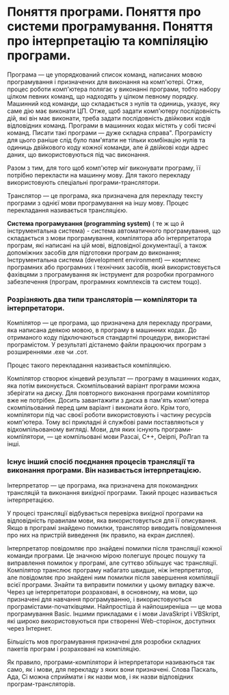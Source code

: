 # Поняття програми. Поняття про системи програмування. Поняття про інтерпретацію та компіляцію програми.
Програма — це упорядкований список команд, написаних мовою програмування і призначених для виконання на комп'ютері. Отже, процес роботи комп'ютера полягає у виконанні програми, тобто набору цілком певних команд, що надходять у цілком певному порядку. Машинний код команди, що складається з нулів та одиниць, указує, яку саме дію має виконати ЦП. Отже, щоб задати комп'ютеру послідовність дій, які він має виконати, треба задати послідовність двійкових кодів відповідних команд. Програми в машинних кодах містять у собі тисячі команд. Писати такі програми — дуже складна справа". Програмісту для цього раніше слід було пам'ятати не тільки комбінацію нулів та одиниць двійкового коду кожної команди, але й двійкові коди адрес даних, що використовуються під час виконання.

Разом з тим, для того щоб комп'ютер міг виконувати програму, її потрібно перекласти на машинну мову. Для такого перекладу використовують спеціальні програми-транслятори.

Транслятор — це програма, яка призначена для перекладу тексту програми з однієї мови програмування на іншу мову. Процес перекладання називається трансляцією.

**Система програмування (programming system)** ( те ж що й інструментальна система) - система автоматичного програмування, що складається з мови програмування, компілятора або інтерпретатора програм, які написані на цій мові, відповідної документації, а також допоміжних засобів для підготовки програм до виконання; Інструментальна система (development environment) — комплекс програмних або програмних і технічних засобів, який використовується фахівцями з програмування як інструмент для розробки програмного забезпечення (програм, програмних комплексів та систем тощо).

### Розрізняють два типи трансляторів — компілятори та інтерпретатори.

Компілятор — це програма, що призначена для перекладу програми, яка написана деякою мовою, в програму в машинних кодах. До отриманого коду підключаються стандартні процедури, використані програмістом. У результаті дістанемо файли працюючих програм з розширеннями .ехе чи .сот.

Процес такого перекладання називається компіляцією.

Компілятор створює кінцевий результат — програму в машинних кодах, яка потім виконується. Скомпільований варіант програми можна зберігати на диску. Для повторного виконання програми компілятор вже не потрібен. Досить завантажити з диска в пам'ять комп'ютера скомпільований перед цим варіант і виконати його. Крім того, компілятори під час своєї роботи використовують і частину ресурсів комп'ютера. Тому всі прикладні й службові рами поставляються у відкомпільованому вигляді. Мови, для яких існують програми-компїлятори, — це компільовані мови Разсаі, С++, Оеірпі, РоЛгап та інші.

### Існує інший спосіб поєднання процесів трансляції та виконання програми. Він називається інтерпретацією.

Інтерпретатор — це програма, яка призначена для покомандних трансляцій та виконання вихідної програми. Такий процес називається інтерпретацією.

У процесі трансляції відбувається перевірка вихідної програми на відповідність правилам мови, яка використовується для її описування. Якщо в програмі знайдено помилки, транслятор виводить повідомлення про них на пристрій виведення (як правило, на екран дисплея).

Інтерпретатор повідомляє про знайдені помилки після трансляції кожної команди програми. Це значною мірою полегшує процес пошуку та виправлення помилок у програмі, але суттєво збільшує час трансляції. Компілятор транслює програму набагато швидше, ніж інтерпретатор, але повідомляє про знайдені ним помилки після завершення компіляції всієї програми. Знайти та виправити помилки у цьому випадку важче. Через це інтерпретатори розраховані, в основному, на мови, що призначені для навчання програмуванню, і використовуються програмістами-початківцями. Найпростіша й найпоширеніша — це мова програмування Ваsіс. Іншими прикладами є і мови JavaSkript і VBSkript, які широко використовуються при створенні Web-сторінок, доступних через Інтернет.

Більшість мов програмування призначені для розробки складних пакетів програм і розраховані на компіляцію.

Як правило, програми-компілятори й інтерпретатори називаються так само, як і мови, для перекладу з яких вони призначені. Слова Паскаль, Ада, Сі можна сприймати і як назви мов, і як назви відповідних програм-трансляторів.
